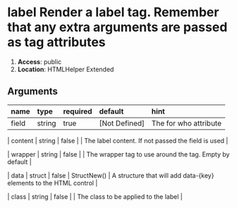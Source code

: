 
# label Render a label tag. Remember that any extra arguments are passed as tag attributes 

1. **Access**: public
2. **Location**: HTMLHelper Extended 

## Arguments

| name 	| type 	| required 	| default 	| hint 	|
|:--- 	|:--- 	|:--- 		|:--- 		|:--- 	|
| field | string | true | [Not Defined] | The for who attribute |


| content | string | false |  | The label content. If not passed the field is used |


| wrapper | string | false |  | The wrapper tag to use around the tag. Empty by default |


| data | struct | false | StructNew() | A structure that will add data-{key} elements to the HTML control |


| class | string | false |  | The class to be applied to the label |


